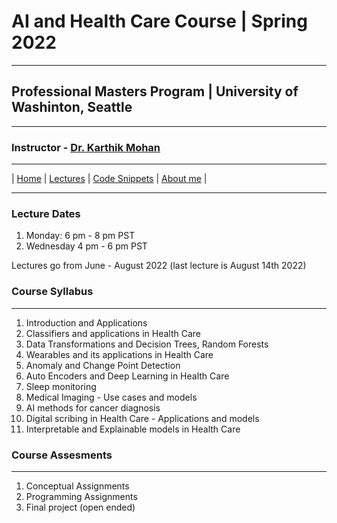 
# AI and Health Care Course | Spring 2022 

***
 
## Professional Masters Program | University of Washinton, Seattle 

***


### Instructor - [Dr. Karthik Mohan](https://www.ece.uw.edu/people/karthik-mohan/)

***


| [Home](index.md)  | [Lectures](lectures.md)       | [Code Snippets](code_snippets.md)      | [About me](karthik.md) |


***

### Lecture Dates
1. Monday: 6 pm - 8 pm PST
1. Wednesday 4 pm - 6 pm PST

Lectures go from June - August 2022 (last lecture is August 14th 2022)

### Course Syllabus

***

1. Introduction and Applications
1. Classifiers and applications in Health Care
1. Data Transformations and Decision Trees, Random Forests
1. Wearables and its applications in Health Care
1. Anomaly and Change Point Detection
1. Auto Encoders and Deep Learning in Health Care
1. Sleep monitoring
1. Medical Imaging - Use cases and models
1. AI methods for cancer diagnosis
1. Digital scribing in Health Care - Applications and models
1. Interpretable and Explainable models in Health Care


### Course Assesments

***

1. Conceptual Assignments
1. Programming Assignments
1. Final project (open ended)


